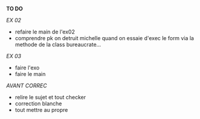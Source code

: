 **TO DO**

*EX 02*
- refaire le main de l'ex02
- comprendre pk on detruit michelle quand on essaie d'exec le form via la methode de la class bureaucrate...


*EX 03*
- faire l'exo
- faire le main

*AVANT CORREC*
- relire le sujet et tout checker
- correction blanche
- tout mettre au propre